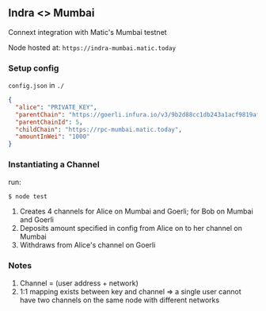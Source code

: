 ## Indra <> Mumbai 
Connext integration with Matic's Mumbai testnet

Node hosted at: `https://indra-mumbai.matic.today`

### Setup config

`config.json` in `./`

```json
{
  "alice": "PRIVATE_KEY",
  "parentChain": "https://goerli.infura.io/v3/9b2d88cc1db243a1acf9819af5f4302d",
  "parentChainId": 5,
  "childChain": "https://rpc-mumbai.matic.today",
  "amountInWei": "1000"
}

```

### Instantiating a Channel

run:
```bash
$ node test
```
1. Creates 4 channels
    for Alice on Mumbai and Goerli; for Bob on Mumbai and Goerli
2. Deposits amount specified in config from Alice on to her channel on Mumbai
3. Withdraws from Alice's channel on Goerli


### Notes

1. Channel = (user address + network)
2. 1:1 mapping exists between key and channel => a single user cannot have two channels on the same node with different networks
